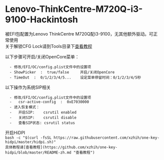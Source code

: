 # Lenovo-ThinkCentre-M720Q-i3-9100-Hackintosh

  被EFI包配置为Lenovo ThinkCentre M720Q配i3-9100，无其他额外驱动。可正常使用  
  关于解锁CFG Lock请到Tools目录下[查看教程](https://github.com/psvajaz/Lenovo-ThinkCentre-M720Q-i3-9100-Hackintosh/blob/main/Tools/README.md)  
 

  以下步骤可开启/关闭OpenCore菜单：  
  ```
    - 修改/EFI/OC/config.plist文件中的设置项  
	- ShowPicker  :  true/false     开启/关闭OpenCore  
	- TimeOut  :  0/1/2/3/4/5...    设定菜单停留时间：0/1/2/3/4/5秒  
 ```
  以下操作为系统SIP相关 
  ```
    - 修改/EFI/OC/config.plist文件中的设置项  
    -   csr-active-config  :  0xE7030000  
    - 进入恢复模式：  
    -   开启SIP:    csrutil enabled  
    -   关闭SIP:    csrutil disable  
    -   查看SIP状态: csrutil status  
 ```
  开启HiDPI  
    ```bash -c "$(curl -fsSL https://raw.githubusercontent.com/xzhih/one-key-hidpi/master/hidpi.sh)"```  
    ```
     具体教程请[查看教程](https://github.com/xzhih/one-key-hidpi/blob/master/README-zh.md "查看教程")
    ```
